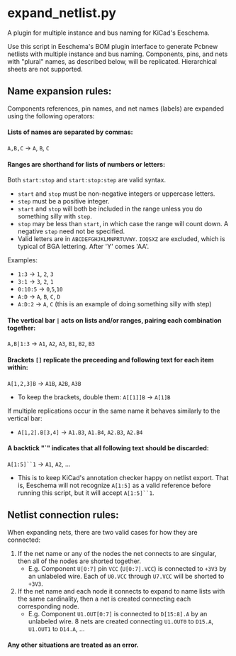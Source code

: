# expand_netlist.py

A plugin for multiple instance and bus naming for KiCad's Eeschema.

Use this script in Eeschema's BOM plugin interface to generate Pcbnew netlists with multiple instance and bus naming. Components, pins, and nets with "plural" names, as described below, will be replicated. Hierarchical sheets are not supported.

## Name expansion rules:
Components references, pin names, and net names (labels) are expanded using the following operators:
  
#### Lists of names are separated by commas:
`A,B,C` -> `A`, `B`, `C`

#### Ranges are shorthand for lists of numbers or letters:
Both `start:stop` and `start:stop:step` are valid syntax.
- `start` and `stop` must be non-negative integers or uppercase letters.
- `step` must be a positive integer.
- `start` and `stop` will both be included in the range unless you do something silly with `step`.
- `stop` may be less than `start`, in which case the range will count down. A negative `step` need not be specified.
- Valid letters are in `ABCDEFGHJKLMNPRTUVWY`. `IOQSXZ` are excluded, which is typical of BGA lettering. After 'Y' comes 'AA'.

Examples:
- `1:3` -> `1`, `2`, `3`
- `3:1` -> `3`, `2`, `1`
- `0:10:5` -> `0`,`5`,`10`
- `A:D` -> `A`, `B`, `C`, `D`
- `A:D:2` -> `A`, `C` (this is an example of doing something silly with step)

#### The vertical bar `|` acts on lists and/or ranges, pairing each combination together:
`A,B|1:3` -> `A1`, `A2`, `A3`, `B1`, `B2`, `B3`

#### Brackets `[]` replicate the preceeding and following text for each item within:
`A[1,2,3]B` -> `A1B`, `A2B`, `A3B`
- To keep the brackets, double them: `A[[1]]B` -> `A[1]B`

If multiple replications occur in the same name it behaves similarly to the vertical bar:
- `A[1,2].B[3,4]` -> `A1.B3`, `A1.B4`, `A2.B3`, `A2.B4`
  
#### A backtick "\`" indicates that all following text should be discarded:
`A[1:5]``1` -> `A1`, `A2`, ...
- This is to keep KiCad's annotation checker happy on netlist export. That is, Eeschema will not recognize `A[1:5]` as a valid reference before running this script, but it will accept `A[1:5]``1`.

## Netlist connection rules:
When expanding nets, there are two valid cases for how they are connected:
1) If the net name or any of the nodes the net connects to are singular,
   then all of the nodes are shorted together.
   - E.g. Component `U[0:7]` pin `VCC` (`U[0:7].VCC`) is connected to `+3V3` by an unlabeled wire.
   Each of `U0.VCC` through `U7.VCC` will be shorted to `+3V3`.
2) If the net name and each node it connects to expand to name lists with the same
   cardinality, then a net is created connecting each corresponding node.
   - E.g. Component `U1.OUT[0:7]` is connected to `D[15:8].A` by an unlabeled wire.
   8 nets are created connecting `U1.OUT0` to `D15.A`, `U1.OUT1` to `D14.A`, ...
#### Any other situations are treated as an error.
